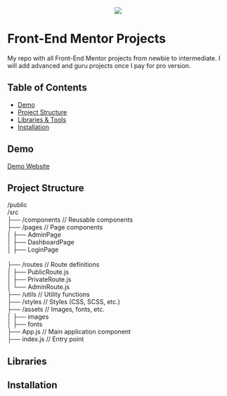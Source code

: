 <p align="center">
  <img src="https://camo.githubusercontent.com/4baa988ea66778f288650492a114f2a114c147c1673952d51de30bb817300779/68747470733a2f2f746865636f646562797465732e636f6d2f77702d636f6e74656e742f77656270632d70617373746872752e7068703f7372633d687474703a2f2f746865636f646562797465732e636f6d2f77702d636f6e74656e742f75706c6f6164732f323032332f30322f66726f6e74656e642d6d656e746f722d7265766965772e706e67266e6f63616368653d31"/>
</p>

# Front-End Mentor Projects

My repo with all Front-End Mentor projects from newbie to intermediate. I will add advanced and guru projects once I pay for pro version.

## Table of Contents
- [Demo](#demo)
- [Project Structure](#project-structure)
- [Libraries & Tools](#libraries)
- [Installation](#installation)

## Demo
<a href="https://jd-frontend-mentor.netlify.app/">Demo Website</a>

## Project Structure
/public<br/>
/src<br/>
  ├── /components       // Reusable components<br/>
  ├── /pages            // Page components<br/>
      │   ├── AdminPage<br/>
      │   ├── DashboardPage<br/>
      │   ├── LoginPage<br/>  
  ├── /routes           // Route definitions<br/>
  │   ├── PublicRoute.js<br/>
  │   ├── PrivateRoute.js<br/>
  │   └── AdminRoute.js <br/>
  ├── /utils            // Utility functions<br/>
  ├── /styles           // Styles (CSS, SCSS, etc.)<br/>
  ├── /assets           // Images, fonts, etc.<br/>
      │   ├── images<br/>
      │   ├── fonts<br/>
  ├── App.js            // Main application component<br/>
  ├── index.js          // Entry point<br/>

## Libraries

## Installation

